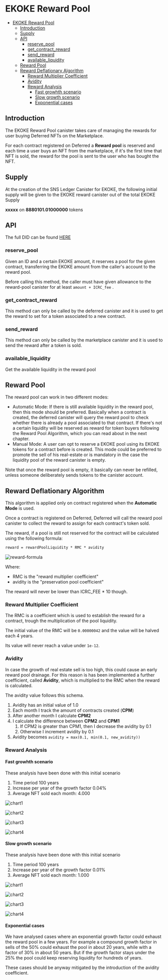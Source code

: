 # EKOKE Reward Pool

- [EKOKE Reward Pool](#ekoke-reward-pool)
  - [Introduction](#introduction)
  - [Supply](#supply)
  - [API](#api)
    - [reserve\_pool](#reserve_pool)
    - [get\_contract\_reward](#get_contract_reward)
    - [send\_reward](#send_reward)
    - [available\_liquidity](#available_liquidity)
  - [Reward Pool](#reward-pool)
  - [Reward Deflationary Algorithm](#reward-deflationary-algorithm)
    - [Reward Multiplier Coefficient](#reward-multiplier-coefficient)
    - [Avidity](#avidity)
    - [Reward Analysis](#reward-analysis)
      - [Fast growhth scenario](#fast-growhth-scenario)
      - [Slow growth scenario](#slow-growth-scenario)
      - [Exponential cases](#exponential-cases)

## Introduction

The EKOKE Reward Pool canister takes care of managing the rewards for user buying Deferred NFTs on the Marketplace.

For each contract registered on Deferred a **Reward pool** is reserved and each time a user buys an NFT from the marketplace, if it's the first time that NFT is sold, the reward for the pool is sent to the user who has bought the NFT.

## Supply

At the creation of the SNS Ledger Canister for EKOKE, the following initial supply will be given to the EKOKE reward canister out of the total EKOKE Supply

**xxxxx** on **8880101.01000000** tokens

## API

The full DID can be found [HERE](../../src/ekoke_reward_pool/ekoke-reward-pool.did)

### reserve_pool

Given an ID and a certain EKOKE amount, it reserves a pool for the given contract, transferring the EKOKE amount from the caller's account to the reward pool.

Before calling this method, the caller must have given allowance to the reward-pool canister for at least `amount + ICRC_fee` .

### get_contract_reward

This method can only be called by the deferred canister and it is used to get the reward to set for a token associated to a new contract.

### send_reward

This method can only be called by the marketplace canister and it is used to send the reward after a token is sold.

### available_liquidity

Get the available liquidity in the reward pool

## Reward Pool

The reward pool can work in two different modes:

- Automatic Mode: If there is still available liquidity in the reward pool, then this mode should be preferred. Basically when a contract is created, the deferred canister will query the reward pool to check whether there is already a pool associated to that contract. If there's not a certain liquidity will be reserved as reward for token buyers following the Reward Pool Algorithm, which you can read about in the next chapter.
- Manual Mode: A user can opt to reserve a EKOKE pool using its EKOKE tokens for a contract before is created. This mode could be preferred to promote the sell of his real-estate or is mandatory in the case the liquidity pool of the reward canister is empty.

Note that once the reward pool is empty, it basically can never be refilled, unless someone deliberately sends tokens to the canister account.

## Reward Deflationary Algorithm

This algorithm is applied only on contract registered when the **Automatic Mode** is used.

Once a contract is registered on Deferred, Deferred will call the reward pool canister to collect the reward to assign for each contract's token sold.

The reward, if a pool is still not reserved for the contract will be calculated using the following formula:

```txt
reward = rewardPoolLiquidity * RMC * avidity
```

![reward-formula](../../assets/images/reward-formula.png)

Where:

- RMC is the "reward multiplier coefficient"
- avidity is the "preservation pool coefficient"

The reward will never be lower than ICRC_FEE * 10 though.

### Reward Multiplier Coefficient

The RMC is a coefficient which is used to establish the reward for a contract, trough the multiplication of the pool liquidity.

The initial value of the RMC will be `0.00000042` and the value will be halved each 4 years.

Its value will never reach a value under `1e-12`.

### Avidity

In case the growth of real estate sell is too high, this could cause an early reward pool drainage. For this reason is has been implemented a further coefficient, called **Avidity**, which is multiplied to the RMC when the reward is calculated.

The avidity value follows this schema.

1. Avidity has an initial value of 1.0
2. Each month I track the amount of contracts created (**CPM**)
3. After another month I calculate **CPM2**
4. I calculate the difference between **CPM2** and **CPM1**
   1. If CPM2 is greater than CPM1, then I decrease the avidity by 0.1
   2. Otherwise I increment avidity by 0.1
5. Avidity becomes `avidity = max(0.1, min(0.1, new_avidity))`

### Reward Analysis

#### Fast growhth scenario

These analysis have been done with this initial scenario

1. Time period 100 years
2. Increase per year of the growth factor 0.04%
3. Average NFT sold each month: 4.000

![chart1](../../assets/images/charts/fast1.png)

![chart2](../../assets/images/charts/fast2.png)

![chart3](../../assets/images/charts/fast3.png)

![chart4](../../assets/images/charts/fast4.png)

#### Slow growth scenario

These analysis have been done with this initial scenario

1. Time period 100 years
2. Increase per year of the growth factor 0.01%
3. Average NFT sold each month: 1.000

![chart1](../../assets/images/charts/slow1.png)

![chart2](../../assets/images/charts/slow2.png)

![chart3](../../assets/images/charts/slow3.png)

![chart4](../../assets/images/charts/slow4.png)

#### Exponential cases

We have analysed cases where an exponential growth factor could exhaust the reward pool in a few years. For example a compound growth factor in sells of the 50% could exhaust the pool in about 20 years, while with a factor of 30% in about 50 years. But if the growth factor stays under the 25% the pool could keep reserving liquidity for hundreds of years.

These cases should be anyway mitigated by the introduction of the avidity coefficient.
